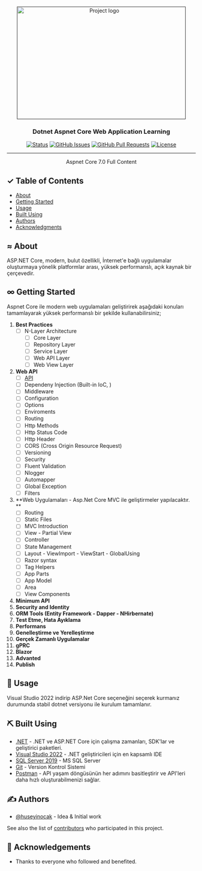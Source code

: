<p align="center">
  <a href="" rel="noopener">
 <img width=450px height=300px src="https://cdn.pixabay.com/photo/2023/01/11/06/04/sokcho-eye-7711019_960_720.jpg" alt="Project logo"></a>
</p>

<h3 align="center">Dotnet Aspnet Core Web Application Learning</h3>

<div align="center">

[![Status](https://img.shields.io/badge/status-active-success.svg)]()
[![GitHub Issues](https://img.shields.io/github/issues/huseyinocak/DotnetWebApplicationLearning.svg)](https://github.com/huseyinocak/DotnetWebApplicationLearning/issues)
[![GitHub Pull Requests](https://img.shields.io/github/issues-pr/huseyinocak/DotnetWebApplicationLearning.svg)](https://github.com/huseyinocak/DotnetWebApplicationLearning/pulls)
[![License](https://img.shields.io/badge/license-MIT-blue.svg)](/LICENSE)

</div>

---

<p align="center"> Aspnet Core 7.0 Full Content
    <br> 
</p>

## ✓ Table of Contents

- [About](#about)
- [Getting Started](#getting_started)
- [Usage](#usage)
- [Built Using](#built_using)
- [Authors](#authors)
- [Acknowledgments](#acknowledgement)

## ≈ About <a name = "about"></a>

ASP.NET Core, modern, bulut özellikli, İnternet'e bağlı uygulamalar oluşturmaya yönelik platformlar arası, yüksek performanslı, açık kaynak bir çerçevedir.



## ∞ Getting Started <a name = "getting_started"></a>

Aspnet Core ile modern web uygulamaları geliştirirek aşağıdaki konuları tamamlayarak yüksek performanslı bir şekilde kullanabilirsiniz;
1. **Best Practices**
    - [ ] N-Layer Architecture
        - [ ] Core Layer
        - [ ] Repository Layer
        - [ ] Service Layer
        - [ ] Web API Layer 
        - [ ] Web View Layer
2. **Web API**
    - [ ] [API](./docs/API_Introduction.md)
    - [ ] Dependeny Injection (Built-in IoC, )  
    - [ ] Middleware
    - [ ] Configuration
    - [ ] Options
    - [ ] Enviroments
    - [ ] Routing
    - [ ] Http Methods
    - [ ] Http Status Code
    - [ ] Http Header
    - [ ] CORS (Cross Origin Resource Request)
    - [ ] Versioning
    - [ ] Security
    - [ ] Fluent Validation
    - [ ] Nlogger
    - [ ] Automapper 
    - [ ] Global Exception
    - [ ] Filters

3. **Web Uygulamaları - Asp.Net Core MVC ile geliştirmeler yapılacaktır. **
    - [ ] Routing
    - [ ] Static Files
    - [ ] MVC Introduction
    - [ ] View - Partial View
    - [ ] Controller
    - [ ] State Management
    - [ ] Layout - ViewImport - ViewStart - GlobalUsing
    - [ ] Razor syntax
    - [ ] Tag Helpers
    - [ ] App Parts
    - [ ] App Model
    - [ ] Area
    - [ ] View Components
3. **Minimum API**
4. **Security and Identity**
5. **ORM Tools (Entity Framework - Dapper - NHirbernate)**
6. **Test Etme, Hata Ayıklama** 
7. **Performans**
8. **Genelleştirme ve Yerelleştirme**
9. **Gerçek Zamanlı Uygulamalar**
10. **gPRC**
11. **Blazor**
12. **Advanted**
12. **Publish**




## 🎈 Usage <a name="usage"></a>

Visual Studio 2022 indirip ASP.Net Core seçeneğini seçerek kurmanız durumunda stabil dotnet versiyonu ile kurulum tamamlanır.



## ⛏️ Built Using <a name = "built_using"></a>

- [.NET](https://dotnet.microsoft.com/en-us/download) - .NET ve ASP.NET Core için çalışma zamanları, SDK'lar ve geliştirici paketleri.
- [Visual Studio 2022](https://visualstudio.microsoft.com/downloads/) - .NET geliştiricileri için en kapsamlı IDE
- [SQL Server 2019](https://www.microsoft.com/en-us/sql-server/sql-server-downloads) - MS SQL Server
- [Git](https://git-scm.com/downloads) - Version Kontrol Sistemi
- [Postman](https://git-scm.com/downloads) - API yaşam döngüsünün her adımını basitleştirir ve API'leri daha hızlı oluşturabilmenizi sağlar.

## ✍️ Authors <a name = "authors"></a>

- [@huseyinocak](https://github.com/huseyinocak) - Idea & Initial work

See also the list of [contributors](https://github.com/kylelobo/The-Documentation-Compendium/contributors) who participated in this project.

## 🎉 Acknowledgements <a name = "acknowledgement"></a>

- Thanks to everyone who followed and benefited.

